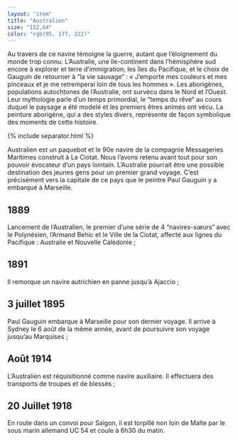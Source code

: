 ```yaml
---
layout: "item"
title: "Australien"
size: "152,64"
color: "rgb(95, 177, 222)"
---
```


Au travers de ce navire témoigne la guerre, autant que l’éloignement du monde trop connu. L’Australie, une île-continent dans l’hémisphère sud encore à explorer et terre d’immigration; les îles du Pacifique, et le choix de Gauguin de retourner à “la vie sauvage“ : « J’emporte mes couleurs et mes pinceaux et je me retremperai loin de tous les hommes ».Les aborigènes, populations autochtones de l’Australie, ont survécu dans le Nord et l’Ouest. Leur mythologie parle d’un temps primordial, le “temps du rêve“ au cours duquel le paysage a été modelé et les premiers êtres animés ont vécu. La peinture aborigène, qui a des styles divers, représente de façon symbolique des moments de cette histoire.
{% include separator.html %}

Australien est un paquebot et le 90e navire de la compagnie Messageries Maritimes construit à La Ciotat. Nous l’avons retenu avant tout pour son pouvoir évocateur d’un pays lointain. L’Australie pourrait être une possible destination des jeunes gens pour un premier grand voyage. C’est précisément vers la capitale de ce pays que le peintre Paul Gauguin y a embarqué à Marseille. 

1889
----

Lancement de l’Australien, le premier d’une série de 4 “navires-sœurs“ avec le Polynésien, l’Armand Behic et le Ville de la Ciotat, affecté aux lignes du Pacifique : Australie et Nouvelle Calédonie ;

1891
----

Il remorque un navire autrichien en panne jusqu’à Ajaccio ;

3 juillet 1895
--------------

Paul Gauguin embarque à Marseille pour son dernier voyage. Il arrive à Sydney le 6 août de la même année, avant de poursuivre son voyage jusqu’au Marquises ;

Août 1914
---------

L’Australien est réquisitionné comme navire auxiliaire. Il effectuera des transports de troupes et de blessés ;


20 Juillet 1918
---------------

En route dans un convoi pour Saïgon, il est torpillé non loin de Malte par le sous marin allemand UC 54 et coule à 6h30 du matin.
